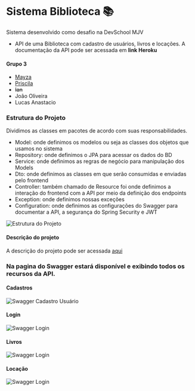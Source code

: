 # Sistema Biblioteca 📚
Sistema desenvolvido como desafio na DevSchool MJV

* API de uma Biblioteca com cadastro de usuários, livros e locações. A documentação da API pode ser acessada em **link Heroku**

#### Grupo 3
                
+ [Mayza](https://github.com/mayzacatrinck)
+ [Priscila](https://github.com/Prissie)
+ ~~Ian~~
+ João Oliveira
+ Lucas Anastacio


### Estrutura do Projeto

Dividimos as classes em pacotes de acordo com suas responsabilidades.

* Model: onde definimos os modelos ou seja as classes dos objetos que usamos no sistema
* Repository: onde definimos o JPA para acessar os dados do BD
* Service: onde definimos as regras de negócio para manipulação dos Models
* Dto: onde definimos as classes em que serão consumidas e enviadas pelo frontend
* Controller: também chamado de Resource foi onde definimos a interação do frontend com a API por meio da definição dos endpoints
* Exception: onde definimos nossas exceções
* Configuration: onde definimos as configurações do Swagger para documentar a API, a segurança do Spring Security e JWT

![Estrutura do Projeto](https://github.com/MJV-Grupo3/sistema-biblioteca/blob/main/imagens/Estrutura%20projeto%20no%20Eclipse.png)

#### Descrição do projeto

A descrição do projeto pode ser acessada [aqui](https://github.com/MJV-Grupo3/sistema-biblioteca/blob/main/src/assets/Back%20-%20Biblioteca.docx.pdf)

### Na pagina do Swagger estará disponível e exibindo todos os recursos da API.

#### Cadastros

![Swagger Cadastro Usuário](https://github.com/MJV-Grupo3/sistema-biblioteca/blob/main/imagens/swagger_cadastro.PNG)

#### Login

![Swagger Login](https://github.com/MJV-Grupo3/sistema-biblioteca/blob/main/imagens/swagger_login.PNG)

#### Livros

![Swagger Login](https://github.com/MJV-Grupo3/sistema-biblioteca/blob/main/imagens/swagger_livro.PNG)

#### Locação

![Swagger Login](https://github.com/MJV-Grupo3/sistema-biblioteca/blob/main/imagens/swagger_locacao.PNG)
